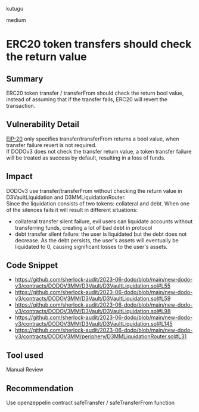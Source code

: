 kutugu

medium

# ERC20 token transfers should check the return value

## Summary

ERC20 token transfer / transferFrom should check the return bool value, instead of assuming that if the transfer fails, ERC20 will revert the transaction.

## Vulnerability Detail

[EIP-20](https:eips.ethereum.org/EIPS/eip-20) only specifies transfer/transferFrom returns a bool value, when transfer failure revert is not required.    
If DODOv3 does not check the transfer return value, a token transfer failure will be treated as success by default, resulting in a loss of funds.    

## Impact

DODOv3 use transfer/transferFrom without checking the return value in D3VaultLiquidation and D3MMLiquidationRouter.   
Since the liquidation consists of two tokens: collateral and debt. When one of the silences fails it will result in different situations:
- collateral transfer silent failure, evil users can liquidate accounts without transferring funds, creating a lot of bad debt in protocol
- debt transfer silent failure: the user is liquidated but the debt does not decrease. As the debt persists, the user's assets will eventually be liquidated to 0, causing significant losses to the user's assets.    

## Code Snippet

- https://github.com/sherlock-audit/2023-06-dodo/blob/main/new-dodo-v3/contracts/DODOV3MM/D3Vault/D3VaultLiquidation.sol#L55
- https://github.com/sherlock-audit/2023-06-dodo/blob/main/new-dodo-v3/contracts/DODOV3MM/D3Vault/D3VaultLiquidation.sol#L59
- https://github.com/sherlock-audit/2023-06-dodo/blob/main/new-dodo-v3/contracts/DODOV3MM/D3Vault/D3VaultLiquidation.sol#L98
- https://github.com/sherlock-audit/2023-06-dodo/blob/main/new-dodo-v3/contracts/DODOV3MM/D3Vault/D3VaultLiquidation.sol#L145
- https://github.com/sherlock-audit/2023-06-dodo/blob/main/new-dodo-v3/contracts/DODOV3MM/periphery/D3MMLiquidationRouter.sol#L31

## Tool used

Manual Review

## Recommendation

Use openzeppelin contract safeTransfer / safeTransferFrom function